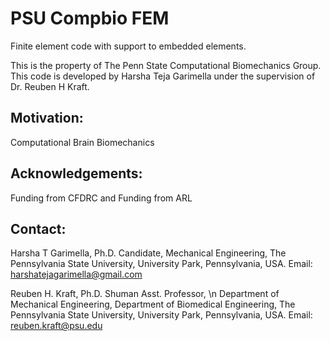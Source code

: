 # PSU Compbio FEM
Finite element code with support to embedded elements.

This is the property of The Penn State Computational Biomechanics Group.
This code is developed by Harsha Teja Garimella under the supervision of Dr. Reuben H Kraft.

## Motivation:
Computational Brain Biomechanics

## Acknowledgements:
Funding from CFDRC and Funding from ARL

## Contact:
Harsha T Garimella,
Ph.D. Candidate, Mechanical Engineering,
The Pennsylvania State University,
University Park, Pennsylvania, USA.
Email: harshatejagarimella@gmail.com

Reuben H. Kraft, Ph.D.
Shuman Asst. Professor,
\n Department of Mechanical Engineering,
Department of Biomedical Engineering,
The Pennsylvania State University,
University Park, Pennsylvania, USA.
Email: reuben.kraft@psu.edu
